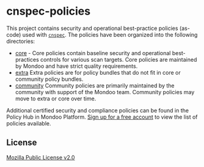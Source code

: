 # cnspec-policies

This project contains security and operational best-practice policies (as-code) used with [`cnspec`](https://github.com/mondoohq/cnspec). The policies have been organized into the following directories:

- [core](core) - Core policies contain baseline security and operational best-practices controls for various scan targets. Core policies are maintained by Mondoo and have strict quality requirements.
- [extra](extra) Extra policies are for policy bundles that do not fit in core or community policy bundles.
- [community](community) Community policies are primarily maintained by the community with support of the Mondoo team. Community policies may move to extra or core over time. 

Additional certified security and compliance policies can be found in the Policy Hub in Mondoo Platform. [Sign up for a free account](https://console.mondoo.com/signup) to view the list of policies available.

## License

[Mozilla Public License v2.0](https://github.com/mondoohq/mondoo-operator/blob/main/LICENSE)
